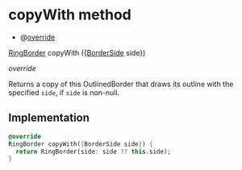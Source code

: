 


# copyWith method







- @[override](https://api.flutter.dev/flutter/dart-core/override-constant.html)

[RingBorder](../../ui_ring_border/RingBorder-class.md) copyWith
({[BorderSide](https://api.flutter.dev/flutter/painting/BorderSide-class.html) side})

_override_



<p>Returns a copy of this OutlinedBorder that draws its outline with the
specified <code>side</code>, if <code>side</code> is non-null.</p>



## Implementation

```dart
@override
RingBorder copyWith({BorderSide side}) {
  return RingBorder(side: side ?? this.side);
}
```







